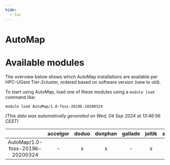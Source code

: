```yaml
---
hide:
  - toc
---
```


AutoMap
=======

# Available modules


The overview below shows which AutoMap installations are available per HPC-UGent Tier-2cluster, ordered based on software version (new to old).

To start using AutoMap, load one of these modules using a `module load` command like:

```shell
module load AutoMap/1.0-foss-2019b-20200324
```

*(This data was automatically generated on Wed, 04 Sep 2024 at 13:46:56 CEST)*  

| |accelgor|doduo|donphan|gallade|joltik|shinx|skitty|
| :---: | :---: | :---: | :---: | :---: | :---: | :---: | :---: |
|AutoMap/1.0-foss-2019b-20200324|-|x|x|-|x|-|x|
